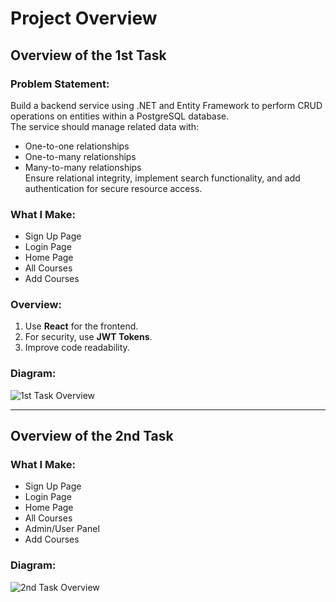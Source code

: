 # Project Overview

## Overview of the 1st Task

### Problem Statement:
Build a backend service using .NET and Entity Framework to perform CRUD operations on entities within a PostgreSQL database.  
The service should manage related data with:
- One-to-one relationships
- One-to-many relationships
- Many-to-many relationships  
Ensure relational integrity, implement search functionality, and add authentication for secure resource access.

### What I Make:
- Sign Up Page
- Login Page
- Home Page
- All Courses
- Add Courses

### Overview:
1. Use **React** for the frontend.
2. For security, use **JWT Tokens**.
3. Improve code readability.

### Diagram:
![1st Task Overview](1st_task_overview.png)

---

## Overview of the 2nd Task

<!-- ### Problem Statement: -->
<!-- Build a backend service using .NET and Entity Framework to perform CRUD operations on entities within a PostgreSQL database.  
The service should manage related data with:
- One-to-one relationships
- One-to-many relationships
- Many-to-many relationships  
Ensure relational integrity, implement search functionality, and add authentication for secure resource access. -->

### What I Make:
- Sign Up Page
- Login Page
- Home Page
- All Courses
- Admin/User Panel
- Add Courses

<!-- ### Overview:
1. Debugging.
2. Different types of inputs for datatypes in the application.
3. Token invalidation for the backend.
4. Better visuals.
5. One-to-many and one-to-one relationships.
6. Non-deletable entities.
7. Improved code quality. -->

### Diagram:
![2nd Task Overview](2nd_task_overview.png)
